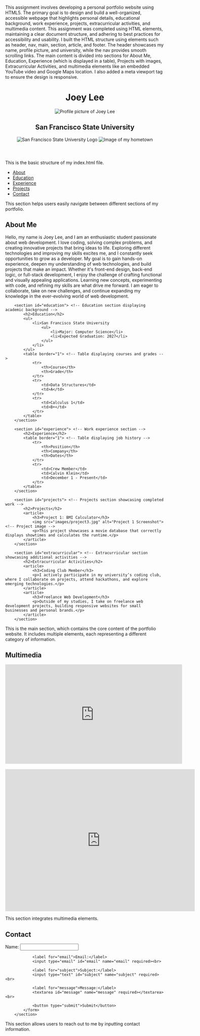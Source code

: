 This assignment involves developing a personal portfolio website using HTML5. The primary goal is to design and build a well-organized, accessible webpage that highlights personal details, educational background, work experience, projects, extracurricular activities, and multimedia content. This assignment was completed using HTML elements, maintaining a clear document structure, and adhering to best practices for accessibility and usability. I built the HTML structure using elements such as header, nav, main, section, article, and footer. The header showcases my name, profile picture, and university, while the nav provides smooth scrolling links. The main content is divided into sections for About Me, Education, Experience (which is displayed in a table), Projects with images, Extracurricular Activities, and multimedia elements like an embedded YouTube video and Google Maps location. I also added a meta viewport tag to ensure the design is responsive.

<!DOCTYPE html>
<html lang="en">
<head>
    <meta charset="UTF-8"> <!-- Defines character encoding -->
    <meta name="viewport" content="width=device-width, initial-scale=1.0"> <!-- Ensures responsive design -->
    <meta name="description" content="Personal portfolio of Joey Lee"> <!-- Provides a brief description for SEO -->
    <meta name="keywords" content="portfolio, web development, student"> <!-- Keywords for search engines -->
    <meta name="author" content="Joey Lee"> <!-- Specifies the author of the page -->
    <title>Joey Lee - Portfolio</title> <!-- Title displayed on browser tab -->
    <link rel="icon" type="image/x-icon" href="assets/favicon.ico"> <!-- Favicon for the website -->
</head>
<body>
    <header>
        <h1>Joey Lee</h1> <!-- Main heading displaying the name -->
        <img src="images/profile.jpg" alt="Profile picture of Joey Lee"> <!-- Profile image with alternative text -->
        <h2>San Francisco State University</h2> <!-- Displays the school name -->
        <img src="images/SFSU_logo.jpg" alt="San Francisco State University Logo"> <!-- School logo -->
        <img src="images/hometown.jpg" alt="Image of my hometown"> <!-- Hometown image -->
    </header>

This is the basic structure of my index.html file.

<nav> <!-- Navigation section -->
        <ul>
            <li><a href="#about">About</a></li>
            <li><a href="#education">Education</a></li>
            <li><a href="#experience">Experience</a></li>
            <li><a href="#projects">Projects</a></li>
            <li><a href="#contact">Contact</a></li>
        </ul>
    </nav>

This section helps users easily navigate between different sections of my portfolio.

<main>
        <section id="about"> <!-- About section containing a brief introduction -->
            <h2>About Me</h2>
            <p>Hello, my name is Joey Lee, and I am an enthusiastic student passionate about web development. I love coding, solving complex problems, and creating innovative projects that bring ideas to life. Exploring different technologies and improving my skills excites me, and I constantly seek opportunities to grow as a developer. My goal is to gain hands-on experience, deepen my understanding of web technologies, and build projects that make an impact. Whether it's front-end design, back-end logic, or full-stack development, I enjoy the challenge of crafting functional and visually appealing applications. Learning new concepts, experimenting with code, and refining my skills are what drive me forward. I am eager to collaborate, take on new challenges, and continue expanding my knowledge in the ever-evolving world of web development.</p>
        </section>
        
        <section id="education"> <!-- Education section displaying academic background -->
            <h2>Education</h2>
            <ul>
                <li>San Francisco State University
                    <ul>
                        <li>Major: Computer Science</li>
                        <li>Expected Graduation: 2027</li>
                    </ul>
                </li>
            </ul>
            <table border="1"> <!-- Table displaying courses and grades -->
                <tr>
                    <th>Course</th>
                    <th>Grade</th>
                </tr>
                <tr>
                    <td>Data Structures</td>
                    <td>A</td>
                </tr>
                <tr>
                    <td>Calculus 1</td>
                    <td>B+</td>
                </tr>
            </table>
        </section>
        
        <section id="experience"> <!-- Work experience section -->
            <h2>Experience</h2>
            <table border="1"> <!-- Table displaying job history -->
                <tr>
                    <th>Position</th>
                    <th>Company</th>
                    <th>Dates</th>
                </tr>
                <tr>
                    <td>Crew Member</td>
                    <td>Calvin Klein</td>
                    <td>December 1 - Present</td>
                </tr>
            </table>
        </section>
        
        <section id="projects"> <!-- Projects section showcasing completed work -->
            <h2>Projects</h2>
            <article>
                <h3>Project 1: BMI Calculator</h3>
                <img src="images/project3.jpg" alt="Project 1 Screenshot"> <!-- Project image -->
                <p>This project showcases a movie database that correctly displays showtimes and calculates the runtime.</p>
            </article>
        </section>
        
        <section id="extracurricular"> <!-- Extracurricular section showcasing additional activities -->
            <h2>Extracurricular Activities</h2>
            <article>
                <h3>Coding Club Member</h3>
                <p>I actively participate in my university’s coding club, where I collaborate on projects, attend hackathons, and explore emerging technologies.</p>
            </article>
            <article>
                <h3>Freelance Web Development</h3>
                <p>Outside of my studies, I take on freelance web development projects, building responsive websites for small businesses and personal brands.</p>
            </article>
        </section>

This is the main section, which contains the core content of the portfolio website. It includes multiple elements, each representing a different category of information.
<section id="multimedia"> <!-- Multimedia section containing video and map -->
            <h2>Multimedia</h2>
            <div>
                <!-- Embed YouTube Video -->
                <iframe 
                    width="560" 
                    height="315" 
                    src="https://www.youtube.com/embed/jNQXAC9IVRw" 
                    title="Portfolio Introduction" 
                    frameborder="0" 
                    allow="accelerometer; autoplay; clipboard-write; encrypted-media; gyroscope; picture-in-picture" 
                    allowfullscreen>
                </iframe>
            </div>
            <br>
            <div>
                <!-- Embed Google Maps -->
                <iframe 
                    width="600" 
                    height="450" 
                    style="border:0;" 
                    loading="lazy" 
                    allowfullscreen 
                    referrerpolicy="no-referrer-when-downgrade"
                    src="https://www.google.com/maps/embed?pb=!1m18!1m12!1m3!1d3153.12667896786!2d-122.4769876!3d37.7249876!2m3!1f0!2f0!3f0!3m2!1i1024!2i768!4f13.1!3m3!1m2!1s0x808f7e1234567890%3A0xabcdef1234567890!2sSan+Francisco+State+University!5e0!3m2!1sen!2sus!4v1678298350000">
                </iframe>
            </div>
        </section>

This section integrates multimedia elements.

<section id="contact"> <!-- Contact form allowing users to reach out -->
            <h2>Contact</h2>
            <form action="#" method="post">
                <label for="name">Name:</label>
                <input type="text" id="name" name="name" required><br>
                
                <label for="email">Email:</label>
                <input type="email" id="email" name="email" required><br>
                
                <label for="subject">Subject:</label>
                <input type="text" id="subject" name="subject" required><br>
                
                <label for="message">Message:</label>
                <textarea id="message" name="message" required></textarea><br>
                
                <button type="submit">Submit</button>
            </form>
        </section>

This section allows users to reach out to me by inputting contact information.


